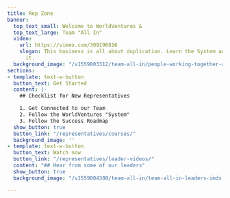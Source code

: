 ```yaml
---
title: Rep Zone
banner:
  top_text_small: Welcome to WorldVentures &
  top_text_large: Team "All In"
  video:
    url: https://vimeo.com/309296816
    slogan: This business is all about duplication. Learn the System and duplicate
      it.
  background_image: "/v1559803312/team-all-in/people-working-together-at-a-table.jpg"
sections:
- template: text-w-button
  button_text: Get Started
  content: |-
    ## Checklist for New Representatives

    1. Get Connected to our Team
    2. Follow the WorldVentures "System"
    3. Follow the Success Roadmap
  show_button: true
  button_link: "/representatives/courses/"
  background_image: ''
- template: text-w-button
  button_text: Watch now
  button_link: "/representatives/leader-videos/"
  content: "## Hear from some of our leaders"
  show_button: true
  background_image: "/v1559804380/team-all-in/team-all-in-leaders-imds.jpg"

---
```

